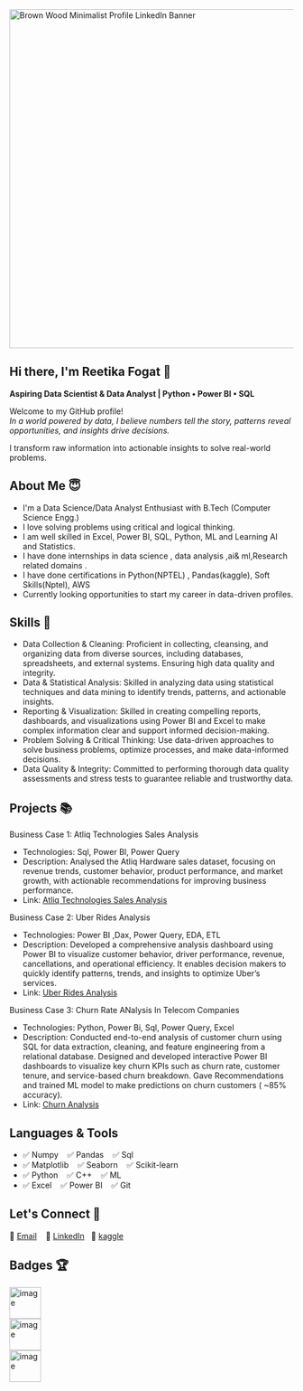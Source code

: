 <img width="2000" height="600" alt="Brown Wood Minimalist Profile LinkedIn Banner" src="https://github.com/user-attachments/assets/2de963c3-189d-45b8-842e-b5df95916b0b" />


## Hi there, I'm Reetika Fogat 👋
**Aspiring Data Scientist & Data Analyst | Python • Power BI • SQL**

Welcome to my GitHub profile!  
_In a world powered by data, I believe numbers tell the story, patterns reveal opportunities, and insights drive decisions._

I transform raw information into actionable insights to solve real-world problems.

About Me  😇
---
- I'm a Data Science/Data Analyst Enthusiast with B.Tech (Computer Science Engg.)
- I love solving problems using critical and logical thinking.
- I am well skilled in Excel, Power BI, SQL, Python, ML and Learning AI and Statistics.
- I have done internships in data science , data analysis ,ai& ml,Research related domains .
- I have done certifications in Python(NPTEL) , Pandas(kaggle), Soft Skills(Nptel), AWS
- Currently looking opportunities to start my career in data-driven profiles.

Skills 💪
---
- Data Collection & Cleaning: Proficient in collecting, cleansing, and organizing data from diverse sources, including databases, spreadsheets, and external systems.  Ensuring high data quality and integrity.
- Data & Statistical Analysis: Skilled in analyzing data using statistical techniques and data mining to identify trends, patterns, and actionable insights.
- Reporting & Visualization: Skilled in creating compelling reports, dashboards, and visualizations using Power BI and Excel to make complex information clear and support informed decision-making.
- Problem Solving & Critical Thinking: Use data-driven approaches to solve business problems, optimize processes, and make data-informed decisions.
- Data Quality & Integrity: Committed to performing thorough data quality assessments and stress tests to guarantee reliable and trustworthy data.

Projects 📚
---
Business Case 1: Atliq Technologies Sales Analysis 
- Technologies: Sql, Power BI, Power Query
- Description: Analysed the Atliq Hardware sales dataset, focusing on revenue trends, customer behavior, product performance,
             and market growth, with actionable recommendations for improving business performance.
- Link: [Atliq Technologies Sales Analysis ](https://github.com/Reetikafogat/AtliQ-sales-Analysis)

Business Case 2: Uber Rides Analysis 
- Technologies: Power BI ,Dax, Power Query, EDA, ETL 
- Description: Developed a comprehensive analysis dashboard using Power BI to visualize customer behavior, driver performance, revenue, cancellations, and operational efficiency. 
             It enables decision makers to quickly identify patterns, trends, and insights to optimize Uber’s services.
- Link: [Uber Rides Analysis](https://github.com/Reetikafogat/Uber-Analysis)

Business Case 3: Churn Rate ANalysis In Telecom Companies
- Technologies: Python, Power Bi, Sql, Power Query, Excel
- Description: Conducted end-to-end analysis of customer churn using SQL for data extraction, cleaning, and feature engineering from a relational database.
             Designed and developed interactive Power BI dashboards to visualize key churn KPIs such as churn rate, customer tenure, and service-based churn breakdown.
             Gave Recommendations and trained ML model to make predictions on  churn customers ( ~85% accuracy).
- Link: [Churn Analysis ](https://github.com/Reetikafogat/CHURN-ANALYSIS-IN-TELECOM-COMPANIES-)

Languages & Tools
---
- ✅ Numpy &nbsp;&nbsp;           ✅ Pandas &nbsp;&nbsp;       ✅ Sql
- ✅ Matplotlib &nbsp;&nbsp;      ✅ Seaborn &nbsp;&nbsp;      ✅ Scikit-learn
- ✅ Python &nbsp;&nbsp;          ✅ C++ &nbsp;&nbsp;          ✅ ML
- ✅ Excel &nbsp;&nbsp;           ✅ Power BI &nbsp;&nbsp;     ✅ Git

Let's Connect 🤝
---
📧 [Email](reetikafogat76@gmail.com) &nbsp;&nbsp; 
💼 [LinkedIn](https://www.linkedin.com/in/reetika-f-1a0730271/)&nbsp;&nbsp; 
🧩 [kaggle](https://www.kaggle.com/reetikafogat)

Badges 🏆
---
<img width="56" height="56" alt="image" src="https://github.com/user-attachments/assets/796174e3-09d9-4f61-b45f-fc24ef2e835f" /> <br>
<img width="56" height="56" alt="image" src="https://github.com/user-attachments/assets/b4432b12-d348-46bb-aeca-1b5a9b662941" /><br>
<img width="56" height="56" alt="image" src="https://github.com/user-attachments/assets/ab3fc0f6-4058-4aa2-ac7f-8c69038fc169" />









